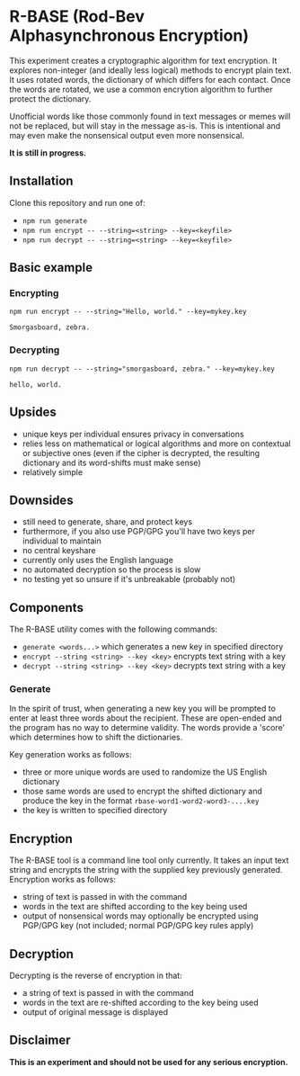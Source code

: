 # R-BASE (Rod-Bev Alphasynchronous Encryption)

This experiment creates a cryptographic algorithm for text encryption. It explores non-integer (and ideally less logical) methods to encrypt plain text. It uses rotated words, the dictionary of which differs for each contact. Once the words are rotated, we use a common encrytion algorithm to further protect the dictionary.

Unofficial words like those commonly found in text messages or memes will not be replaced, but will stay in the message as-is. This is intentional and may even make the nonsensical output even more nonsensical.

__It is still in progress.__

## Installation

Clone this repository and run one of:

* `npm run generate`
* `npm run encrypt -- --string=<string> --key=<keyfile>`
* `npm run decrypt -- --string=<string> --key=<keyfile>`

## Basic example

### Encrypting

```
npm run encrypt -- --string="Hello, world." --key=mykey.key
```

```
Smorgasboard, zebra.
```

### Decrypting

```
npm run decrypt -- --string="smorgasboard, zebra." --key=mykey.key
```

```
hello, world.
```

## Upsides

* unique keys per individual ensures privacy in conversations
* relies less on mathematical or logical algorithms and more on contextual or subjective ones (even if the cipher is decrypted, the resulting dictionary and its word-shifts must make sense)
* relatively simple

## Downsides

* still need to generate, share, and protect keys
* furthermore, if you also use PGP/GPG you'll have two keys per individual to maintain
* no central keyshare
* currently only uses the English language
* no automated decryption so the process is slow
* no testing yet so unsure if it's unbreakable (probably not)

## Components

The R-BASE utility comes with the following commands:

* `generate <words...>` which generates a new key in specified directory
* `encrypt --string <string> --key <key>` encrypts text string with a key
* `decrypt --string <string> --key <key>` decrypts text string with a key

### Generate

In the spirit of trust, when generating a new key you will be prompted to enter at least three words about the recipient. These are open-ended and the program has no way to determine validity. The words provide a 'score' which determines how to shift the dictionaries.

Key generation works as follows:

* three or more unique words are used to randomize the US English dictionary
* those same words are used to encrypt the shifted dictionary and produce the key in the format `rbase-word1-word2-word3-....key`
* the key is written to specified directory

## Encryption

The R-BASE tool is a command line tool only currently. It takes an input text string and encrypts the string with the supplied key previously generated. Encryption works as follows:

* string of text is passed in with the command
* words in the text are shifted according to the key being used
* output of nonsensical words may optionally be encrypted using PGP/GPG key (not included; normal PGP/GPG key rules apply)

## Decryption

Decrypting is the reverse of encryption in that:

* a string of text is passed in with the command
* words in the text are re-shifted according to the key being used
* output of original message is displayed

## Disclaimer

__This is an experiment and should not be used for any serious encryption.__